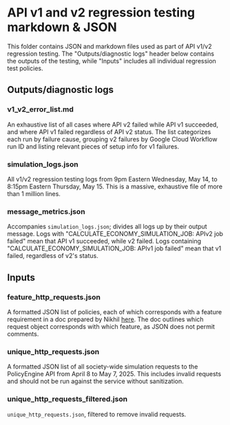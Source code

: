 # API v1 and v2 regression testing markdown & JSON
This folder contains JSON and markdown files used as part of API v1/v2 regression testing. The "Outputs/diagnostic logs" header below contains the outputs of the testing, while "Inputs" includes all individual regression test policies.

## Outputs/diagnostic logs

### v1_v2_error_list.md

An exhaustive list of all cases where API v2 failed while API v1 succeeded, and where API v1 failed regardless of API v2 status. The list categorizes each run by failure cause, grouping v2 failures by Google Cloud Workflow run ID and listing relevant pieces of setup info for v1 failures.

### simulation_logs.json

All v1/v2 regression testing logs from 9pm Eastern Wednesday, May 14, to 8:15pm Eastern Thursday, May 15. This is a massive, exhaustive file of more than 1 million lines.

### message_metrics.json

Accompanies `simulation_logs.json`; divides all logs up by their output message. Logs with "CALCULATE_ECONOMY_SIMULATION_JOB: APIv2 job failed" mean that API v1 succeeded, while v2 failed. Logs containing "CALCULATE_ECONOMY_SIMULATION_JOB: APIv1 job failed" mean that v1 failed, regardless of v2's status.

## Inputs

### feature_http_requests.json

A formatted JSON list of policies, each of which corresponds with a feature requirement in a doc prepared by Nikhil [here](https://docs.google.com/document/d/1S1edqwPEvUuRisLHD0ih3hi9F-hQMRsnRpSEVVMBm1M/edit?tab=t.0#heading=h.cxuruc7p8lyx). The doc outlines which request object corresponds with which feature, as JSON does not permit comments.


### unique_http_requests.json

A formatted JSON list of all society-wide simulation requests to the PolicyEngine API from April 8 to May 7, 2025. This includes invalid requests and should not be run against the service without sanitization.

### unique_http_requests_filtered.json

`unique_http_requests.json`, filtered to remove invalid requests. 
